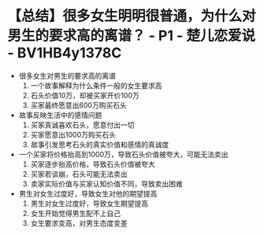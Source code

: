 # 【总结】很多女生明明很普通，为什么对男生的要求高的离谱？ - P1 - 楚儿恋爱说 - BV1HB4y1378C

-   很多女生对男生的要求高的离谱
    1.  一个故事解释为什么条件一般的女生要求高
    2.  石头价值10万，却被买家开价100万
    3.  买家最终愿意出600万购买石头
-   故事反映生活中的感情问题
    1.  买家真诚喜欢石头，愿意付出一切
    2.  买家愿意出1000万购买石头
    3.  故事引发思考石头的真实价值和感情的真诚度
-   一个买家将价格抬高到1000万，导致石头价值被夸大，可能无法卖出
    1.  买家逐步抬高价格，导致石头价值被夸大
    2.  买家若谈崩，石头可能无法卖出
    3.  卖家实际价值与买家认知价值不同，导致卖出困难
-   男生对女生过度好，导致女生对他的期望提高
    1.  男生对女生过度好，导致女生期望提高
    2.  女生开始觉得男生配不上自己
    3.  女生要求变高，对男生态度变差